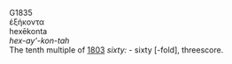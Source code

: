 G1835  
ἑξήκοντα  
hexēkonta  
*hex-ay‘-kon-tah*  
The tenth multiple of [1803](g1803) *sixty:* - sixty \[-fold\],
threescore.  
